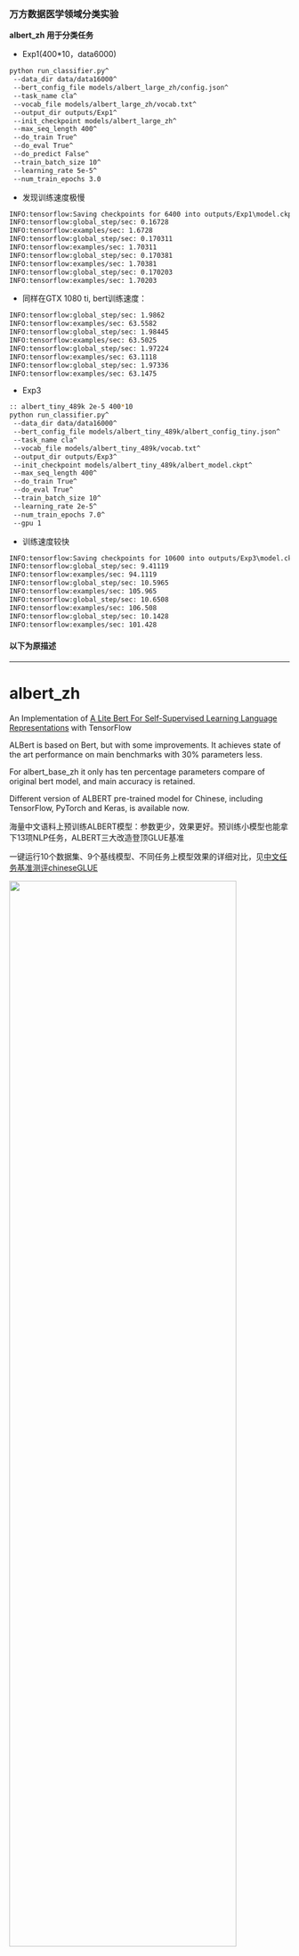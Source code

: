 ### 万方数据医学领域分类实验

**albert_zh 用于分类任务**
- Exp1(400*10，data6000)
```bash
python run_classifier.py^
 --data_dir data/data16000^
 --bert_config_file models/albert_large_zh/config.json^
 --task_name cla^
 --vocab_file models/albert_large_zh/vocab.txt^
 --output_dir outputs/Exp1^
 --init_checkpoint models/albert_large_zh^
 --max_seq_length 400^
 --do_train True^
 --do_eval True^
 --do_predict False^
 --train_batch_size 10^
 --learning_rate 5e-5^
 --num_train_epochs 3.0
```

- 发现训练速度极慢
```bash
INFO:tensorflow:Saving checkpoints for 6400 into outputs/Exp1\model.ckpt.
INFO:tensorflow:global_step/sec: 0.16728
INFO:tensorflow:examples/sec: 1.6728
INFO:tensorflow:global_step/sec: 0.170311
INFO:tensorflow:examples/sec: 1.70311
INFO:tensorflow:global_step/sec: 0.170381
INFO:tensorflow:examples/sec: 1.70381
INFO:tensorflow:global_step/sec: 0.170203
INFO:tensorflow:examples/sec: 1.70203
```
- 同样在GTX 1080 ti, bert训练速度：
```bash
INFO:tensorflow:global_step/sec: 1.9862
INFO:tensorflow:examples/sec: 63.5582
INFO:tensorflow:global_step/sec: 1.98445
INFO:tensorflow:examples/sec: 63.5025
INFO:tensorflow:global_step/sec: 1.97224
INFO:tensorflow:examples/sec: 63.1118
INFO:tensorflow:global_step/sec: 1.97336
INFO:tensorflow:examples/sec: 63.1475

```

- Exp3
```bash
:: albert_tiny_489k 2e-5 400*10
python run_classifier.py^
 --data_dir data/data16000^
 --bert_config_file models/albert_tiny_489k/albert_config_tiny.json^
 --task_name cla^
 --vocab_file models/albert_tiny_489k/vocab.txt^
 --output_dir outputs/Exp3^
 --init_checkpoint models/albert_tiny_489k/albert_model.ckpt^
 --max_seq_length 400^
 --do_train True^
 --do_eval True^
 --train_batch_size 10^
 --learning_rate 2e-5^
 --num_train_epochs 7.0^
 --gpu 1
```

- 训练速度较快
```bash
INFO:tensorflow:Saving checkpoints for 10600 into outputs/Exp3\model.ckpt.
INFO:tensorflow:global_step/sec: 9.41119
INFO:tensorflow:examples/sec: 94.1119
INFO:tensorflow:global_step/sec: 10.5965
INFO:tensorflow:examples/sec: 105.965
INFO:tensorflow:global_step/sec: 10.6508
INFO:tensorflow:examples/sec: 106.508
INFO:tensorflow:global_step/sec: 10.1428
INFO:tensorflow:examples/sec: 101.428
```

#### 以下为原描述
------------------------------------------------------

# albert_zh

An Implementation of <a href="https://arxiv.org/pdf/1909.11942.pdf">A Lite Bert For Self-Supervised Learning Language Representations</a> with TensorFlow

ALBert is based on Bert, but with some improvements. It achieves state of the art performance on main benchmarks with 30% parameters less. 

For albert_base_zh it only has ten percentage parameters compare of original bert model, and main accuracy is retained. 


Different version of ALBERT pre-trained model for Chinese, including TensorFlow, PyTorch and Keras, is available now.

海量中文语料上预训练ALBERT模型：参数更少，效果更好。预训练小模型也能拿下13项NLP任务，ALBERT三大改造登顶GLUE基准

一键运行10个数据集、9个基线模型、不同任务上模型效果的详细对比，见<a href="https://github.com/chineseGLUE/chineseGLUE">中文任务基准测评chineseGLUE</a>

<img src="https://github.com/brightmart/albert_zh/blob/master/resources/albert_tiny_compare_s.jpg"  width="90%" height="70%" />


模型下载 Download Pre-trained Models of Chinese
-----------------------------------------------
1、<a href="https://storage.googleapis.com/albert_zh/albert_tiny.zip">albert_tiny_zh</a>, <a href="https://storage.googleapis.com/albert_zh/albert_tiny_489k.zip">albert_tiny_zh(训练更久，累积学习20亿个样本)</a>，文件大小16M、参数为4M

    训练和推理预测速度提升约10倍，精度基本保留，模型大小为bert的1/25；语义相似度数据集LCQMC测试集上达到85.4%，相比bert_base仅下降1.5个点。
    
    lcqmc训练使用如下参数： --max_seq_length=128 --train_batch_size=64   --learning_rate=1e-4   --num_train_epochs=5 
    
    albert_tiny使用同样的大规模中文语料数据，层数仅为4层、hidden size等向量维度大幅减少; 尝试使用如下学习率来获得更好效果：{2e-5, 6e-5, 1e-4} 
    
    【使用场景】任务相对比较简单一些或实时性要求高的任务，如语义相似度等句子对任务、分类任务；比较难的任务如阅读理解等，可以使用其他大模型。
    
     例如，可以使用[Tensorflow Lite](https://www.tensorflow.org/lite)在移动端进行部署，本文[随后](#use_tflite)针对这一点进行了介绍，包括如何把模型转换成Tensorflow Lite格式和对其进行性能测试等。
     
     一键运行albert_tiny_zh(linux,lcqmc任务)：
     1) git clone https://github.com/brightmart/albert_zh
     2) cd albert_zh
     3) bash run_classifier_lcqmc.sh
1.1、<a href="https://storage.googleapis.com/albert_zh/albert_tiny_zh_google.zip">albert_tiny_google_zh(累积学习10亿个样本,google版本)</a>，模型大小16M、性能与albert_tiny_zh一致

1.2、<a href="https://storage.googleapis.com/albert_zh/albert_small_zh_google.zip">albert_small_google_zh(累积学习10亿个样本,google版本)</a>，
     
     速度比bert_base快4倍；LCQMC测试集上比Bert下降仅0.9个点；去掉adam后模型大小18.5M；使用方法，见 #下游任务 Fine-tuning on Downstream Task     

2、<a href="https://storage.googleapis.com/albert_zh/albert_large_zh.zip">albert_large_zh</a>,参数量，层数24，文件大小为64M

    参数量和模型大小为bert_base的六分之一；在口语化描述相似性数据集LCQMC的测试集上相比bert_base上升0.2个点

3、<a href="https://storage.googleapis.com/albert_zh/albert_base_zh_additional_36k_steps.zip">albert_base_zh(额外训练了1.5亿个实例即 36k steps * batch_size 4096)</a>; <a href="https://storage.googleapis.com/albert_zh/albert_base_zh.zip"> albert_base_zh(小模型体验版)</a>, 参数量12M, 层数12，大小为40M

    参数量为bert_base的十分之一，模型大小也十分之一；在口语化描述相似性数据集LCQMC的测试集上相比bert_base下降约0.6~1个点；
    相比未预训练，albert_base提升14个点

4、<a href="https://storage.googleapis.com/albert_zh/albert_xlarge_zh_177k.zip">albert_xlarge_zh_177k </a>; 
<a href="https://storage.googleapis.com/albert_zh/albert_xlarge_zh_183k.zip">albert_xlarge_zh_183k(优先尝试)</a>参数量，层数24，文件大小为230M

    参数量和模型大小为bert_base的二分之一；需要一张大的显卡；完整测试对比将后续添加；batch_size不能太小，否则可能影响精度


预训练 Pre-training
-----------------------------------------------

#### 生成特定格式的文件(tfrecords) Generate tfrecords Files

Run following command 运行以下命令即可。项目自动了一个示例的文本文件(data/news_zh_1.txt)

       bash create_pretrain_data.sh

如果你有很多文本文件，可以通过传入参数的方式，生成多个特定格式的文件(tfrecords）

###### Support English and Other Non-Chinese Language: 
    If you are doing pre-train for english or other language,which is not chinese, 
    you should set hyperparameter of non_chinese to True on create_pretraining_data.py; 
    otherwise, by default it is doing chinese pre-train using whole word mask of chinese.

#### 执行预训练 pre-training on GPU/TPU using the command
    GPU(brightmart版, tiny模型):
    export BERT_BASE_DIR=./albert_tiny_zh
    nohup python3 run_pretraining.py --input_file=./data/tf*.tfrecord  \
    --output_dir=./my_new_model_path --do_train=True --do_eval=True --bert_config_file=$BERT_BASE_DIR/albert_config_tiny.json \
    --train_batch_size=4096 --max_seq_length=512 --max_predictions_per_seq=51 \
    --num_train_steps=125000 --num_warmup_steps=12500 --learning_rate=0.00176    \
    --save_checkpoints_steps=2000  --init_checkpoint=$BERT_BASE_DIR/albert_model.ckpt &
    
    GPU(Google版本, small模型):
    export BERT_BASE_DIR=./albert_small_zh_google
    nohup python3 run_pretraining_google.py --input_file=./data/tf*.tfrecord --eval_batch_size=64 \
    --output_dir=./my_new_model_path --do_train=True --do_eval=True --albert_config_file=$BERT_BASE_DIR/albert_config_small_google.json  --export_dir=./my_new_model_path_export \
    --train_batch_size=4096 --max_seq_length=512 --max_predictions_per_seq=20 \
    --num_train_steps=125000 --num_warmup_steps=12500 --learning_rate=0.00176   \
    --save_checkpoints_steps=2000 --init_checkpoint=$BERT_BASE_DIR/albert_model.ckpt
    
    TPU, add something like this:
        --use_tpu=True  --tpu_name=grpc://10.240.1.66:8470 --tpu_zone=us-central1-a
        
    注：如果你重头开始训练，可以不指定init_checkpoint；
    如果你从现有的模型基础上训练，指定一下BERT_BASE_DIR的路径，并确保bert_config_file和init_checkpoint两个参数的值能对应到相应的文件上；
    领域上的预训练，根据数据的大小，可以不用训练特别久。

环境 Environment
-----------------------------------------------
Use Python3 + Tensorflow 1.x 

e.g. Tensorflow 1.4 or 1.5


下游任务 Fine-tuning on Downstream Task
-----------------------------------------------
##### 使用TensorFlow:

以使用albert_base做LCQMC任务为例。LCQMC任务是在口语化描述的数据集上做文本的相似性预测。

We will use LCQMC dataset for fine-tuning, it is oral language corpus, it is used to train and predict semantic similarity of a pair of sentences.

下载<a href="https://drive.google.com/open?id=1HXYMqsXjmA5uIfu_SFqP7r_vZZG-m_H0">LCQMC</a>数据集，包含训练、验证和测试集，训练集包含24万口语化描述的中文句子对，标签为1或0。1为句子语义相似，0为语义不相似。

通过运行下列命令做LCQMC数据集上的fine-tuning:
    
    1. Clone this project:
          
          git clone https://github.com/brightmart/albert_zh.git
          
    2. Fine-tuning by running the following command.
        brightmart版本的tiny模型
        export BERT_BASE_DIR=./albert_tiny_zh
        export TEXT_DIR=./lcqmc
        nohup python3 run_classifier.py   --task_name=lcqmc_pair   --do_train=true   --do_eval=true   --data_dir=$TEXT_DIR   --vocab_file=./albert_config/vocab.txt  \
        --bert_config_file=./albert_config/albert_config_tiny.json --max_seq_length=128 --train_batch_size=64   --learning_rate=1e-4  --num_train_epochs=5 \
        --output_dir=./albert_lcqmc_checkpoints --init_checkpoint=$BERT_BASE_DIR/albert_model.ckpt &
        
        google版本的small模型
        export BERT_BASE_DIR=./albert_small_zh
        export TEXT_DIR=./lcqmc
        nohup python3 run_classifier_sp_google.py --task_name=lcqmc_pair   --do_train=true   --do_eval=true   --data_dir=$TEXT_DIR   --vocab_file=./albert_config/vocab.txt  \
        --albert_config_file=./$BERT_BASE_DIR/albert_config_small_google.json --max_seq_length=128 --train_batch_size=64   --learning_rate=1e-4   --num_train_epochs=5 \
        --output_dir=./albert_lcqmc_checkpoints --init_checkpoint=$BERT_BASE_DIR/albert_model.ckpt &
    
    Notice/注：
        1) you need to download pre-trained chinese albert model, and also download LCQMC dataset 
        你需要下载预训练的模型，并放入到项目当前项目，假设目录名称为albert_tiny_zh; 需要下载LCQMC数据集，并放入到当前项目，
        假设数据集目录名称为lcqmc
    
        2) for Fine-tuning, you can try to add small percentage of dropout(e.g. 0.1) by changing parameters of 
          attention_probs_dropout_prob & hidden_dropout_prob on albert_config_xxx.json. By default, we set dropout as zero. 
        
        3) you can try different learning rate {2e-5, 6e-5, 1e-4} for better performance 


Updates
-----------------------------------------------
**\*\*\*\*\* 2019-11-03: add google version of albert_small, albert_tiny; 

add method to deploy ablert_tiny to mobile devices with only 0.1 second inference time for sequence length 128, 60M memory \*\*\*\*\***

**\*\*\*\*\* 2019-10-30: add a simple guide about converting the model to Tensorflow Lite for edge deployment \*\*\*\*\***

**\*\*\*\*\* 2019-10-15: albert_tiny_zh, 10 times fast than bert base for training and inference, accuracy remains \*\*\*\*\***

**\*\*\*\*\* 2019-10-07: more models of albert \*\*\*\*\***

add albert_xlarge_zh; albert_base_zh_additional_steps, training with more instances

**\*\*\*\*\* 2019-10-04: PyTorch and Keras versions of albert were supported \*\*\*\*\***

a.Convert to PyTorch version and do your tasks through <a href="https://github.com/lonePatient/albert_pytorch">albert_pytorch</a>

b.Load pre-trained model with keras using one line of codes through <a href="https://github.com/bojone/bert4keras">bert4keras</a>

c.Use albert with TensorFlow 2.0: Use or load pre-trained model with tf2.0 through <a href="https://github.com/kpe/bert-for-tf2">bert-for-tf2</a>

Releasing albert_xlarge on 6th Oct

**\*\*\*\*\* 2019-10-02: albert_large_zh,albert_base_zh \*\*\*\*\***

Relesed albert_base_zh with only 10% parameters of bert_base, a small model(40M) & training can be very fast. 

Relased albert_large_zh with only 16% parameters of bert_base(64M)

**\*\*\*\*\* 2019-09-28: codes and test functions \*\*\*\*\*** 

Add codes and test functions for three main changes of albert from bert

ALBERT模型介绍 Introduction of ALBERT
-----------------------------------------------
ALBERT模型是BERT的改进版，与最近其他State of the art的模型不同的是，这次是预训练小模型，效果更好、参数更少。

它对BERT进行了三个改造 Three main changes of ALBert from Bert：

1）词嵌入向量参数的因式分解 Factorized embedding parameterization

     O(V * H) to O(V * E + E * H)
     
     如以ALBert_xxlarge为例，V=30000, H=4096, E=128
       
     那么原先参数为V * H= 30000 * 4096 = 1.23亿个参数，现在则为V * E + E * H = 30000*128+128*4096 = 384万 + 52万 = 436万，
       
     词嵌入相关的参数变化前是变换后的28倍。


2）跨层参数共享 Cross-Layer Parameter Sharing

     参数共享能显著减少参数。共享可以分为全连接层、注意力层的参数共享；注意力层的参数对效果的减弱影响小一点。

3）段落连续性任务 Inter-sentence coherence loss.
     
     使用段落连续性任务。正例，使用从一个文档中连续的两个文本段落；负例，使用从一个文档中连续的两个文本段落，但位置调换了。
     
     避免使用原有的NSP任务，原有的任务包含隐含了预测主题这类过于简单的任务。
    
      We maintain that inter-sentence modeling is an important aspect of language understanding, but we propose a loss 
      based primarily on coherence. That is, for ALBERT, we use a sentence-order prediction (SOP) loss, which avoids topic 
      prediction and instead focuses on modeling inter-sentence coherence. The SOP loss uses as positive examples the 
      same technique as BERT (two consecutive segments from the same document), and as negative examples the same two 
      consecutive segments but with their order swapped. This forces the model to learn finer-grained distinctions about
      discourse-level coherence properties. 

其他变化，还有 Other changes：

    1）去掉了dropout  Remove dropout to enlarge capacity of model.
        最大的模型，训练了1百万步后，还是没有过拟合训练数据。说明模型的容量还可以更大，就移除了dropout
        （dropout可以认为是随机的去掉网络中的一部分，同时使网络变小一些）
        We also note that, even after training for 1M steps, our largest models still do not overfit to their training data. 
        As a result, we decide to remove dropout to further increase our model capacity.
        其他型号的模型，在我们的实现中我们还是会保留原始的dropout的比例，防止模型对训练数据的过拟合。
        
    2）为加快训练速度，使用LAMB做为优化器 Use LAMB as optimizer, to train with big batch size
      使用了大的batch_size来训练(4096)。 LAMB优化器使得我们可以训练，特别大的批次batch_size，如高达6万。
    
    3）使用n-gram(uni-gram,bi-gram, tri-gram）来做遮蔽语言模型 Use n-gram as make language model
       即以不同的概率使用n-gram,uni-gram的概率最大，bi-gram其次，tri-gram概率最小。
       本项目中目前使用的是在中文上做whole word mask，稍后会更新一下与n-gram mask的效果对比。n-gram从spanBERT中来。


训练语料/训练配置 Training Data & Configuration
-----------------------------------------------
30g中文语料，超过100亿汉字，包括多个百科、新闻、互动社区。

预训练序列长度sequence_length设置为512，批次batch_size为4096，训练产生了3.5亿个训练数据(instance)；每一个模型默认会训练125k步，albert_xxlarge将训练更久。

作为比较，roberta_zh预训练产生了2.5亿个训练数据、序列长度为256。由于albert_zh预训练生成的训练数据更多、使用的序列长度更长，

    我们预计albert_zh会有比roberta_zh更好的性能表现，并且能更好处理较长的文本。

训练使用TPU v3 Pod，我们使用的是v3-256，它包含32个v3-8。每个v3-8机器，含有128G的显存。


模型性能与对比(英文) Performance and Comparision
-----------------------------------------------    
<img src="https://github.com/brightmart/albert_zh/blob/master/resources/state_of_the_art.jpg"  width="80%" height="40%" />


<img src="https://github.com/brightmart/albert_zh/blob/master/resources/albert_performance.jpg"  width="80%" height="40%" />


<img src="https://github.com/brightmart/albert_zh/blob/master/resources/add_data_removing_dropout.jpg"  width="80%" height="40%" />


中文任务集上效果对比测试 Performance on Chinese datasets
----------------------------------------------- 

###  问题匹配语任务：LCQMC(Sentence Pair Matching)

| 模型 | 开发集(Dev) | 测试集(Test) |
| :------- | :---------: | :---------: |
| BERT | 89.4(88.4) | 86.9(86.4) |
| ERNIE | 89.8 (89.6) | 87.2 (87.0) |
| BERT-wwm |89.4 (89.2) | 87.0 (86.8) |
| BERT-wwm-ext | - |-  |
| RoBERTa-zh-base | 88.7 | 87.0  |
| RoBERTa-zh-Large | ***89.9(89.6)*** | 87.2(86.7) |
| RoBERTa-zh-Large(20w_steps) | 89.7| 87.0 |
| ALBERT-zh-tiny | -- | 85.4 |
| ALBERT-zh-small | -- | 86.0 |
| ALBERT-zh-small(Pytorch) | -- | 86.8 |
| ALBERT-zh-base-additional-36k-steps | 87.8 | 86.3 |
| ALBERT-zh-base | 87.2 | 86.3 |
| ALBERT-large | 88.7 | 87.1 |
| ALBERT-xlarge | 87.3 | ***87.7*** |

注：只跑了一次ALBERT-xlarge，效果还可能提升

### 自然语言推断：XNLI of Chinese Version

| 模型 | 开发集 | 测试集 |
| :------- | :---------: | :---------: |
| BERT | 77.8 (77.4) | 77.8 (77.5) |
| ERNIE | 79.7 (79.4) | 78.6 (78.2) |
| BERT-wwm | 79.0 (78.4) | 78.2 (78.0) |
| BERT-wwm-ext | 79.4 (78.6) | 78.7 (78.3) |
| XLNet | 79.2  | 78.7 |
| RoBERTa-zh-base | 79.8 |78.8  |
| RoBERTa-zh-Large | 80.2 (80.0) | 79.9 (79.5) |
| ALBERT-base | 77.0 | 77.1 |
| ALBERT-large | 78.0 | 77.5 |
| ALBERT-xlarge | ? | ? |

注：BERT-wwm-ext来自于<a href="https://github.com/ymcui/Chinese-BERT-wwm">这里</a>；XLNet来自于<a href="https://github.com/ymcui/Chinese-PreTrained-XLNet">这里</a>; RoBERTa-zh-base，指12层RoBERTa中文模型


###  阅读理解任务：CRMC2018

<img src="https://github.com/brightmart/albert_zh/blob/master/resources/crmc2018_compare_s.jpg"  width="90%" height="70%" />


### 语言模型、文本段预测准确性、训练时间 Mask Language Model Accuarcy & Training Time

| Model | MLM eval acc | SOP eval acc | Training(Hours) | Loss eval |
| :------- | :---------: | :---------: | :---------: |:---------: |
| albert_zh_base | 79.1% | 99.0% | 6h | 1.01|
| albert_zh_large | 80.9% | 98.6% | 22.5h | 0.93|
| albert_zh_xlarge | ? | ? | 53h(预估) | ? |
| albert_zh_xxlarge | ? | ? | 106h(预估) | ? |

注：? 将很快替换

模型参数和配置 Configuration of Models
-----------------------------------------------
<img src="https://github.com/brightmart/albert_zh/blob/master/resources/albert_configuration.jpg"  width="80%" height="40%" />

代码实现和测试 Implementation and Code Testing
-----------------------------------------------
通过运行以下命令测试主要的改进点，包括但不限于词嵌入向量参数的因式分解、跨层参数共享、段落连续性任务等。

    python test_changes.py

##### <a name="use_tflite"></a>使用TensorFlow Lite(TFLite)在移动端进行部署:
这里我们主要介绍TFLite模型格式转换和性能测试。转换成TFLite模型后，对于如何在移
动端使用该模型，可以参考TFLite提供的[Android/iOS应用完整开发案例教程页面](https://www.tensorflow.org/lite/examples)。
该页面目前已经包含了[文本分类](https://github.com/tensorflow/examples/blob/master/lite/examples/text_classification/android)，
[文本问答](https://github.com/tensorflow/examples/blob/master/lite/examples/bert_qa/android)两个Android案例。

下面以<a href="https://storage.googleapis.com/albert_zh/albert_tiny.zip">albert_tiny_zh</a>
为例来介绍TFLite模型格式转换和性能测试：

1. Freeze graph from the checkpoint

Ensure to have >=1.14 1.x installed to use the freeze_graph tool as it is removed from 2.x distribution

    pip install tensorflow==1.15
    
    freeze_graph --input_checkpoint=./albert_model.ckpt \
      --output_graph=/tmp/albert_tiny_zh.pb \
      --output_node_names=cls/predictions/truediv \
      --checkpoint_version=1 --input_meta_graph=./albert_model.ckpt.meta --input_binary=true

2. Convert to TFLite format

We are going to use the new experimental tf->tflite converter that's distributed with the Tensorflow nightly build.

    pip install tf-nightly
    
    tflite_convert --graph_def_file=/tmp/albert_tiny_zh.pb \
      --input_arrays='input_ids,input_mask,segment_ids,masked_lm_positions,masked_lm_ids,masked_lm_weights' \
      --output_arrays='cls/predictions/truediv' \
      --input_shapes=1,128:1,128:128:1,128:1,128:1,128 \
      --output_file=/tmp/albert_tiny_zh.tflite \
      --enable_v1_converter --experimental_new_converter

3. Benchmark the performance of the TFLite model

See [here](https://github.com/tensorflow/tensorflow/tree/master/tensorflow/lite/tools/benchmark) 
for details about the performance benchmark tools in TFLite. For example: after
building the benchmark tool binary for an Android phone, do the following to
get an idea of how the TFLite model performs on the phone

    adb push /tmp/albert_tiny_zh.tflite /data/local/tmp/
    adb shell /data/local/tmp/benchmark_model_performance_options --graph=/data/local/tmp/albert_tiny_zh.tflite --perf_options_list=cpu

On an Android phone w/ Qualcomm's SD845 SoC, via the above benchmark tool, as
of 2019/11/01, the inference latency is ~120ms w/ this converted TFLite model
using 4 threads on CPU, and the memory usage is ~60MB for the model during
inference. Note the performance will improve further with future TFLite
implementation optimizations.

##### 使用PyTorch版本:

    download pre-trained model, and convert to PyTorch using:
     
      python convert_albert_tf_checkpoint_to_pytorch.py     

   using <a href="https://github.com/lonePatient/albert_pytorch">albert_pytorch

##### 使用Keras加载:

<a href="https://github.com/bojone/bert4keras">bert4keras</a> 适配albert，能成功加载albert_zh的权重，只需要在load_pretrained_model函数里加上albert=True

load pre-trained model with bert4keras

##### 使用tf2.0加载:

<a href="https://github.com/kpe/bert-for-tf2">bert-for-tf2</a>


使用案例-基于用户输入预测文本相似性 Use Case-Text Similarity Based on User Input
-------------------------------------------------

功能说明：用户可以通过本例了解如何加载训训练集实现基于用户输入的短文本相似度判断。可以基于该代码将程序灵活地拓展为后台服务或增加文本分类等示例。

涉及代码：similarity.py、args.py

步骤：

1、使用本模型进行文本相似性训练，保存模型文件至相应目录下

2、根据实际情况，修改args.py中的参数，参数说明如下：

```python
#模型目录，存放ckpt文件
model_dir = os.path.join(file_path, 'albert_lcqmc_checkpoints/')

#config文件，存放模型的json文件
config_name = os.path.join(file_path, 'albert_config/albert_config_tiny.json')

#ckpt文件名称
ckpt_name = os.path.join(model_dir, 'model.ckpt')

#输出文件目录，训练时的模型输出目录
output_dir = os.path.join(file_path, 'albert_lcqmc_checkpoints/')

#vocab文件目录
vocab_file = os.path.join(file_path, 'albert_config/vocab.txt')

#数据目录，训练使用的数据集存放目录
data_dir = os.path.join(file_path, 'data/')
```

本例中的文件结构为：

    |__args.py
    
    |__similarity.py
    
    |__data
    
    |__albert_config
    
    |__albert_lcqmc_checkpoints
    
    |__lcqmc

3、修改用户输入单词

打开similarity.py，最底部如下代码：

```python
if __name__ == '__main__':
    sim = BertSim()
    sim.start_model()
    sim.predict_sentences([("我喜欢妈妈做的汤", "妈妈做的汤我很喜欢喝")])
```

其中sim.start_model()表示加载模型，sim.predict_sentences的输入为一个元组数组，元组中包含两个元素分别为需要判定相似的句子。

4、运行python文件：similarity.py


支持的序列长度与批次大小的关系,12G显存 Trade off between batch Size and sequence length
-------------------------------------------------

System       | Seq Length | Max Batch Size
------------ | ---------- | --------------
`albert-base`  | 64         | 64
...          | 128        | 32
...          | 256        | 16
...          | 320        | 14
...          | 384        | 12
...          | 512        | 6
`albert-large` | 64         | 12
...          | 128        | 6
...          | 256        | 2
...          | 320        | 1
...          | 384        | 0
...          | 512        | 0
`albert-xlarge` | -         | -

学习曲线 Training Loss of xlarge of albert_zh
-------------------------------------------------
<img src="https://github.com/brightmart/albert_zh/blob/master/resources/xlarge_loss.jpg"  width="80%" height="40%" />

所有的参数 Parameters of albert_xlarge
-------------------------------------------------
<img src="https://github.com/brightmart/albert_zh/blob/master/resources/albert_large_zh_parameters.jpg"  width="80%" height="40%" />


#### 技术交流与问题讨论QQ群: 836811304 Join us on QQ group

If you have any question, you can raise an issue, or send me an email: brightmart@hotmail.com;

Currently how to use PyTorch version of albert is not clear yet, if you know how to do that, just email us or open an issue.

You can also send pull request to report you performance on your task or add methods on how to load models for PyTorch and so on.

If you have ideas for generate best performance pre-training Chinese model, please also let me know.

##### Research supported with Cloud TPUs from Google's TensorFlow Research Cloud (TFRC)

Cite Us
-----------------------------------------------
Bright Liang Xu, albert_zh, (2019), GitHub repository, https://github.com/brightmart/albert_zh

Reference
-----------------------------------------------
1、<a href="https://arxiv.org/pdf/1909.11942.pdf">ALBERT: A Lite BERT For Self-Supervised Learning Of Language Representations</a>

2、<a href="https://arxiv.org/pdf/1810.04805.pdf">BERT: Pre-training of Deep Bidirectional Transformers for Language Understanding</a>

3、<a href="https://arxiv.org/abs/1907.10529">SpanBERT: Improving Pre-training by Representing and Predicting Spans</a>

4、<a href="https://arxiv.org/pdf/1907.11692.pdf">RoBERTa: A Robustly Optimized BERT Pretraining Approach</a>

5、<a href="https://arxiv.org/pdf/1904.00962.pdf">Large Batch Optimization for Deep Learning: Training BERT in 76 minutes(LAMB)</a>

6、<a href="https://github.com/ymcui/LAMB_Optimizer_TF">LAMB Optimizer,TensorFlow version</a>

7、<a href="http://baijiahao.baidu.com/s?id=1645712785366950083&wfr=spider&for=pc">预训练小模型也能拿下13项NLP任务，ALBERT三大改造登顶GLUE基准</a>

8、 <a href="https://github.com/lonePatient/albert_pytorch">albert_pytorch</a>

9、<a href="https://github.com/bojone/bert4keras">load albert with keras</a>

10、<a href="https://github.com/kpe/bert-for-tf2">load albert with tf2.0</a>

11、<a href="https://github.com/google-research/google-research/tree/master/albert">repo of albert from google</a>

12、<a href="https://github.com/chineseGLUE/chineseGLUE">chineseGLUE-中文任务基准测评：公开可用多个任务、基线模型、广泛测评与效果对比</a>




